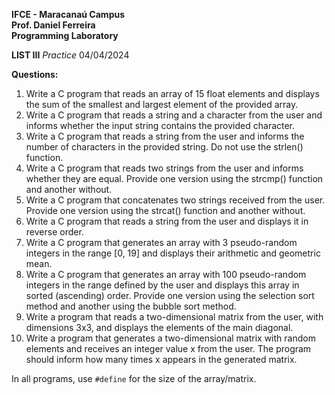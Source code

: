 **IFCE - Maracanaú Campus**  
**Prof. Daniel Ferreira**  
**Programming Laboratory**  

**LIST III**
*Practice*
04/04/2024

**Questions:**
1. Write a C program that reads an array of 15 float elements and displays the sum of the smallest and largest element of the provided array.
2. Write a C program that reads a string and a character from the user and informs whether the input string contains the provided character.
3. Write a C program that reads a string from the user and informs the number of characters in the provided string. Do not use the strlen() function.
4. Write a C program that reads two strings from the user and informs whether they are equal. Provide one version using the strcmp() function and another without.
5. Write a C program that concatenates two strings received from the user. Provide one version using the strcat() function and another without.
6. Write a C program that reads a string from the user and displays it in reverse order.
7. Write a C program that generates an array with 3 pseudo-random integers in the range [0, 19] and displays their arithmetic and geometric mean.
8. Write a C program that generates an array with 100 pseudo-random integers in the range defined by the user and displays this array in sorted (ascending) order. Provide one version using the selection sort method and another using the bubble sort method.
9. Write a program that reads a two-dimensional matrix from the user, with dimensions 3x3, and displays the elements of the main diagonal.
10. Write a program that generates a two-dimensional matrix with random elements and receives an integer value x from the user. The program should inform how many times x appears in the generated matrix.

In all programs, use `#define` for the size of the array/matrix.
